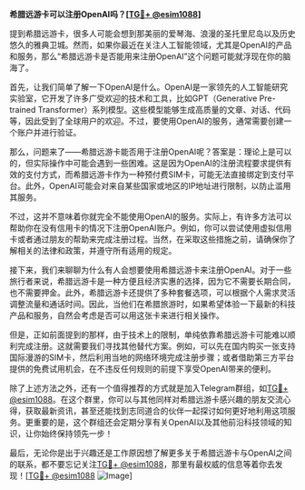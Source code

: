 **希腊远游卡可以注册OpenAI吗？[[TG💪+ @esim1088](https://t.me/s/esim1088)]**

提到希腊远游卡，很多人可能会想到那美丽的爱琴海、浪漫的圣托里尼岛以及历史悠久的雅典卫城。然而，如果你最近在关注人工智能领域，尤其是OpenAI的产品和服务，那么“希腊远游卡是否能用来注册OpenAI”这个问题可能就浮现在你的脑海了。

首先，让我们简单了解一下OpenAI是什么。OpenAI是一家领先的人工智能研究实验室，它开发了许多广受欢迎的技术和工具，比如GPT（Generative Pre-trained Transformer）系列模型。这些模型能够生成高质量的文章、对话、代码等，因此受到了全球用户的欢迎。不过，要使用OpenAI的服务，通常需要创建一个账户并进行验证。

那么，问题来了——希腊远游卡能否用于注册OpenAI呢？答案是：理论上是可以的，但实际操作中可能会遇到一些困难。这是因为OpenAI的注册流程要求提供有效的支付方式，而希腊远游卡作为一种预付费SIM卡，可能无法直接绑定到支付平台。此外，OpenAI可能会对来自某些国家或地区的IP地址进行限制，以防止滥用其服务。

不过，这并不意味着你就完全不能使用OpenAI的服务。实际上，有许多方法可以帮助你在没有信用卡的情况下注册OpenAI账户。例如，你可以尝试使用虚拟信用卡或者通过朋友的帮助来完成注册过程。当然，在采取这些措施之前，请确保你了解相关的法律和政策，并遵守所有适用的规定。

接下来，我们来聊聊为什么有人会想要使用希腊远游卡来注册OpenAI。对于一些旅行者来说，希腊远游卡是一种方便且经济实惠的选择，因为它不需要长期合同，也不需要押金。此外，希腊远游卡还提供了多种套餐选项，可以根据个人需求灵活调整流量和通话时间。因此，当他们在希腊旅游时，如果希望体验一下最新的科技产品和服务，自然会考虑是否可以用这张卡来进行相关操作。

但是，正如前面提到的那样，由于技术上的限制，单纯依靠希腊远游卡可能难以顺利完成注册。这就需要我们寻找其他替代方案。例如，可以先在国内购买一张支持国际漫游的SIM卡，然后利用当地的网络环境完成注册步骤；或者借助第三方平台提供的免费试用机会，在不违反任何规则的前提下享受OpenAI带来的便利。

除了上述方法之外，还有一个值得推荐的方式就是加入Telegram群组，如[TG💪+ @esim1088](https://t.me/s/esim1088)。在这个群里，你可以与其他同样对希腊远游卡感兴趣的朋友交流心得，获取最新资讯，甚至还能找到志同道合的伙伴一起探讨如何更好地利用这项服务。更重要的是，这个群组还会定期分享有关OpenAI以及其他前沿科技领域的知识，让你始终保持领先一步！

最后，无论你是出于兴趣还是工作原因想了解更多关于希腊远游卡与OpenAI之间的联系，都不要忘记关注[TG💪+ @esim1088](https://t.me/s/esim1088)，那里有最权威的信息等着你去发现！[[TG💪+ @esim1088](https://t.me/s/esim1088) ![Image](https://i.postimg.cc/4NQfJmqS/Snipaste-2025-05-13-00-14-12.png)]